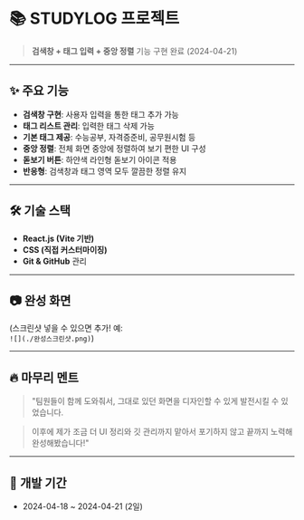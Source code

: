 # 📚 STUDYLOG 프로젝트

> **검색창 + 태그 입력 + 중앙 정렬** 기능 구현 완료 (2024-04-21)

---

## ✨ 주요 기능

- **검색창 구현**: 사용자 입력을 통한 태그 추가 가능
- **태그 리스트 관리**: 입력한 태그 삭제 가능
- **기본 태그 제공**: 수능공부, 자격증준비, 공무원시험 등
- **중앙 정렬**: 전체 화면 중앙에 정렬하여 보기 편한 UI 구성
- **돋보기 버튼**: 하얀색 라인형 돋보기 아이콘 적용
- **반응형**: 검색창과 태그 영역 모두 깔끔한 정렬 유지

---

## 🛠️ 기술 스택

- **React.js (Vite 기반)**
- **CSS (직접 커스터마이징)**
- **Git & GitHub** 관리

---

## 📷 완성 화면

(스크린샷 넣을 수 있으면 추가! 예:  
`![](./완성스크린샷.png)`)

---

## 🔥 마무리 멘트

> "팀원들이 함께 도와줘서, 그대로 있던 화면을 디자인할 수 있게 발전시킬 수 있었습니다.

> 이후에 제가 조금 더 UI 정리와 깃 관리까지 맡아서 포기하지 않고 끝까지 노력해 완성해봤습니다!"

---

## 📅 개발 기간

- 2024-04-18 ~ 2024-04-21 (2일)


